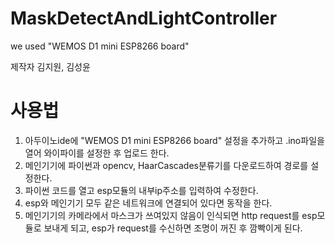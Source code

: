 # MaskDetectAndLightController

we used "WEMOS D1 mini ESP8266 board"

제작자 김지원, 김성윤

# 사용법

1. 아두이노ide에 "WEMOS D1 mini ESP8266 board" 설정을 추가하고 .ino파일을 열어 와이파이를 설정한 후 업로드 한다.
2. 메인기기에 파이썬과 opencv, HaarCascades분류기를 다운로드하여 경로를 설정한다.
3. 파이썬 코드를 열고 esp모듈의 내부ip주소를 입력하여 수정한다.
4. esp와 메인기기 모두 같은 네트워크에 연결되어 있다면 동작을 한다.
5. 메인기기의 카메라에서 마스크가 쓰여있지 않음이 인식되면 http request를 esp모듈로 보내게 되고, esp가 request를 수신하면 조명이 꺼진 후 깜빡이게 된다.


